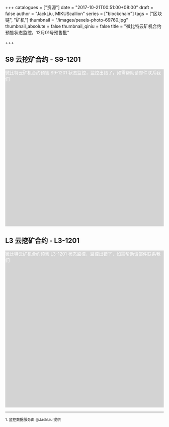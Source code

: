 +++
catalogues = ["资源"]
date = "2017-10-21T00:51:00+08:00"
draft = false
author = "JackLiu, MIKUScallion"
series = ["blockchain"]
tags = ["区块链", "矿机"]
thumbnail = "/images/pexels-photo-69760.jpg"
thumbnail_absolute = false
thumbnail_qiniu = false
title = "微比特云矿机合约预售状态监控，12月01号预售批"

+++

<div style="display:none;">
  <img src="/images/pexels-photo-69760.jpg"/>
</div>

## S9 云挖矿合约 - S9-1201

<div style="width:100%;overflow:auto;">
  <div
    id="moniS91201El"
    style="min-width:500px;max-width:100%; height:500px;background-color:lightgray;color:white;">
    微比特云矿机合约预售 S9-1201 状态监控，监控出错了，如需帮助请邮件联系我们
  </div>
</div>

## L3 云挖矿合约 - L3-1201

<div style="width:100%;overflow:auto;">
  <div
    id="moniL31201El"
    style="min-width:500px;max-width:100%; height:500px;background-color:lightgray;color:white;">
    微比特云矿机合约预售 L3-1201 状态监控，监控出错了，如需帮助请邮件联系我们
  </div>
</div>

---

<small>
<p>1. 监控数据服务由 @JackLiu 提供</p>
</small>

<script src="https://cdnjs.cloudflare.com/ajax/libs/echarts/3.7.2/echarts.js"></script>
<script src="/js/blockchain-01.js"></script>
